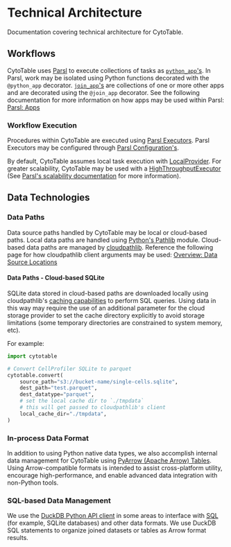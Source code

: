 # Technical Architecture

Documentation covering technical architecture for CytoTable.

## Workflows

CytoTable uses [Parsl](https://parsl.readthedocs.io/) to execute collections of tasks as [`python_app`'s](https://parsl.readthedocs.io/en/stable/quickstart.html#application-types).
In Parsl, work may be isolated using Python functions decorated with the `@python_app` decorator.
[`join_app`'s](https://parsl.readthedocs.io/en/stable/1-parsl-introduction.html#Dynamic-workflows-with-apps-that-generate-other-apps) are collections of one or more other apps and are decorated using the `@join_app` decorator.
See the following documentation for more information on how apps may be used within Parsl: [Parsl: Apps](https://parsl.readthedocs.io/en/stable/userguide/apps.html)

### Workflow Execution

Procedures within CytoTable are executed using [Parsl Executors](https://parsl.readthedocs.io/en/stable/userguide/execution.html).
Parsl Executors may be configured through [Parsl Configuration's](https://parsl.readthedocs.io/en/stable/userguide/execution.html#configuration).

By default, CytoTable assumes local task execution with [LocalProvider](https://parsl.readthedocs.io/en/stable/stubs/parsl.providers.LocalProvider.html#parsl.providers.LocalProvider).
For greater scalability, CytoTable may be used with a [HighThroughputExecutor](https://parsl.readthedocs.io/en/stable/stubs/parsl.executors.HighThroughputExecutor.html#parsl.executors.HighThroughputExecutor) (See [Parsl's scalability documentation](https://parsl.readthedocs.io/en/stable/userguide/performance.html) for more information).

## Data Technologies

### Data Paths

Data source paths handled by CytoTable may be local or cloud-based paths.
Local data paths are handled using [Python's Pathlib](https://docs.python.org/3/library/pathlib.html) module.
Cloud-based data paths are managed by [cloudpathlib](https://cloudpathlib.drivendata.org/~latest/).
Reference the following page for how cloudpathlib client arguments may be used: [Overview: Data Source Locations](overview.md#data-source-locations)

#### Data Paths - Cloud-based SQLite

SQLite data stored in cloud-based paths are downloaded locally using cloudpathlib's [caching capabilities](https://cloudpathlib.drivendata.org/stable/caching/) to perform SQL queries.
Using data in this way may require the use of an additional parameter for the cloud storage provider to set the cache directory explicitly to avoid storage limitations (some temporary directories are constrained to system memory, etc).

For example:

```python
import cytotable

# Convert CellProfiler SQLite to parquet
cytotable.convert(
    source_path="s3://bucket-name/single-cells.sqlite",
    dest_path="test.parquet",
    dest_datatype="parquet",
    # set the local cache dir to `./tmpdata`
    # this will get passed to cloudpathlib's client
    local_cache_dir="./tmpdata",
)
```

### In-process Data Format

In addition to using Python native data types, we also accomplish internal data management for CytoTable using [PyArrow (Apache Arrow) Tables](https://arrow.apache.org/docs/python/generated/pyarrow.Table.html).
Using Arrow-compatible formats is intended to assist cross-platform utility, encourage high-performance, and enable advanced data integration with non-Python tools.

### SQL-based Data Management

We use the [DuckDB Python API client](https://duckdb.org/docs/api/python/overview) in some areas to interface with [SQL](https://en.wikipedia.org/wiki/SQL) (for example, SQLite databases) and other data formats.
We use DuckDB SQL statements to organize joined datasets or tables as Arrow format results.
